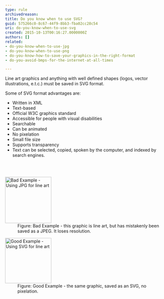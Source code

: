 ```yaml
---
type: rule
archivedreason: 
title: Do you know when to use SVG?
guid: 575266c0-8c67-44f9-8bb3-fba02cc28c54
uri: do-you-know-when-to-use-svg
created: 2015-10-13T00:16:27.0000000Z
authors: []
related:
- do-you-know-when-to-use-jpg
- do-you-know-when-to-use-png
- do-you-know-how-to-save-your-graphics-in-the-right-format
- do-you-avoid-bmps-for-the-internet-at-all-times

---
```



<p>Line art graphics and anything with well defined shapes (logos, vector illustrations, e.t.c.) must be saved in SVG format.</p><p>Some of SVG format advantages are&#58;</p><ul><li>Written in XML</li><li>Text-based</li><li>Official W3C graphics standard</li><li>Accessible for people with visual disabilities</li><li>Searchable</li><li>Can be animated</li><li>No pixelation</li><li>Small file size</li><li>Supports transparency</li><li>Text can be selected, copied, spoken by the computer, and indexed by search engines.</li></ul>
<br><excerpt class='endintro'></excerpt><br>
<dl class="badImage"><dt> 
      <img src="/PublishingImages/jpg_vs_svg_bad.jpg" alt="Bad Example - Using JPG for line art" style="width&#58;150px;" /> 
   </dt><dd>Figure&#58; Bad Example - this graphic is line art, but has mistakenly been saved as a JPEG. It loses resolution.</dd></dl><dl class="goodImage"><dt> 
      <img src="/PublishingImages/svg.jpg" alt="Good Example - Using SVG for line art" style="width&#58;150px;height&#58;147px;margin-left&#58;0px;margin-right&#58;0px;" /> 
   </dt><dd>Figure&#58; Good Example - the same graphic, saved as an SVG, no pixelation.</dd></dl>


